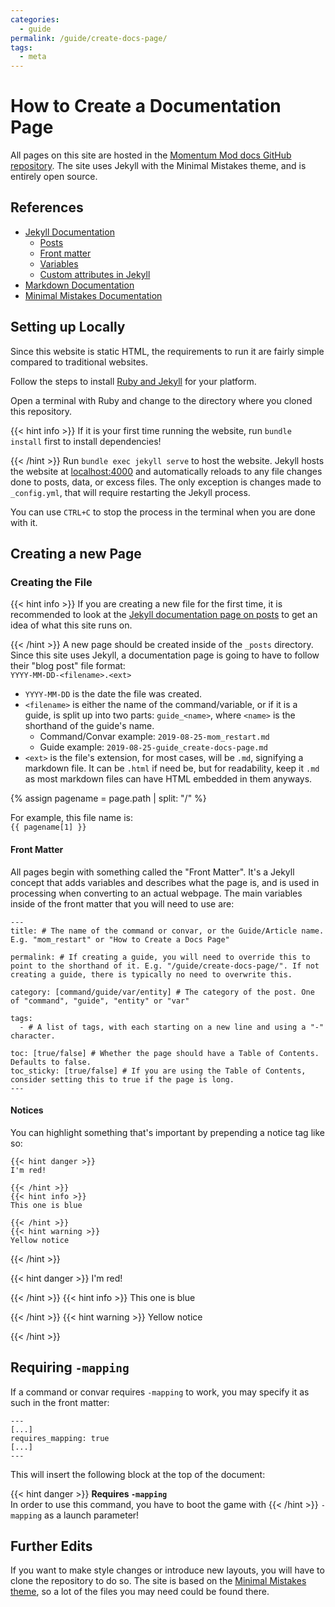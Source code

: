 ```yaml
---
categories:
  - guide
permalink: /guide/create-docs-page/
tags:
  - meta
---
```


# How to Create a Documentation Page

All pages on this site are hosted in the [Momentum Mod docs GitHub repository](https://github.com/momentum-mod/docs). The site uses Jekyll with the Minimal Mistakes theme, and is entirely open source.

## References

- [Jekyll Documentation](https://jekyllrb.com/docs/)
  - [Posts](https://jekyllrb.com/docs/posts/)
  - [Front matter](https://jekyllrb.com/docs/front-matter/)
  - [Variables](https://jekyllrb.com/docs/variables/)
  - [Custom attributes in Jekyll](https://digitaldrummerj.me/styling-jekyll-markdown/)
- [Markdown Documentation](https://www.markdownguide.org/)
- [Minimal Mistakes Documentation](https://mmistakes.github.io/minimal-mistakes/docs/layouts/)

## Setting up Locally

Since this website is static HTML, the requirements to run it are fairly simple compared to traditional websites.

Follow the steps to install [Ruby and Jekyll](https://jekyllrb.com/docs/installation/) for your platform.

Open a terminal with Ruby and change to the directory where you cloned this repository.

{{< hint info >}}
If it is your first time running the website, run `bundle install` first to install dependencies!

{{< /hint >}}
Run `bundle exec jekyll serve` to host the website. Jekyll hosts the website at [localhost:4000](http://localhost:4000) and automatically reloads to any file changes done to posts, data, or excess files. The only exception is changes made to `_config.yml`, that will require restarting the Jekyll process.

You can use `CTRL+C` to stop the process in the terminal when you are done with it.

## Creating a new Page

### Creating the File

{{< hint info >}}
If you are creating a new file for the first time, it is recommended to look at the [Jekyll documentation page on posts](https://jekyllrb.com/docs/posts/) to get an idea of what this site runs on.

{{< /hint >}}
A new page should be created inside of the `_posts` directory. Since this site uses Jekyll, a documentation page is going to have to follow their "blog post" file format:  
`YYYY-MM-DD-<filename>.<ext>`

- `YYYY-MM-DD` is the date the file was created.
- `<filename>` is either the name of the command/variable, or if it is a guide, is split up into two parts: `guide_<name>`, where `<name>` is the shorthand of the guide's name.
  - Command/Convar example: `2019-08-25-mom_restart.md`
  - Guide example: `2019-08-25-guide_create-docs-page.md`
- `<ext>` is the file's extension, for most cases, will be `.md`, signifying a markdown file. It can be `.html` if need be, but for readability, keep it `.md` as most markdown files can have HTML embedded in them anyways.

{% assign pagename = page.path | split: "/" %}

For example, this file name is:  
<code>{{ pagename[1] }}</code>

#### Front Matter

All pages begin with something called the "Front Matter". It's a Jekyll concept that adds variables and describes what the page is, and is used in processing when converting to an actual webpage. The main variables inside of the front matter that you will need to use are:

```
---
title: # The name of the command or convar, or the Guide/Article name. E.g. "mom_restart" or "How to Create a Docs Page"

permalink: # If creating a guide, you will need to override this to point to the shorthand of it. E.g. "/guide/create-docs-page/". If not creating a guide, there is typically no need to overwrite this.

category: [command/guide/var/entity] # The category of the post. One of "command", "guide", "entity" or "var"

tags:
  - # A list of tags, with each starting on a new line and using a "-" character.

toc: [true/false] # Whether the page should have a Table of Contents. Defaults to false.
toc_sticky: [true/false] # If you are using the Table of Contents, consider setting this to true if the page is long.
---
```

#### Notices

You can highlight something that's important by prepending a notice tag like so:

```
{{< hint danger >}}
I'm red!

{{< /hint >}}
{{< hint info >}}
This one is blue

{{< /hint >}}
{{< hint warning >}}
Yellow notice
```
{{< /hint >}}

{{< hint danger >}}
I'm red!

{{< /hint >}}
{{< hint info >}}
This one is blue

{{< /hint >}}
{{< hint warning >}}
Yellow notice

{{< /hint >}}
## Requiring `-mapping`

If a command or convar requires `-mapping` to work, you may specify it as such in the front matter:

```
---
[...]
requires_mapping: true
[...]
---
```

This will insert the following block at the top of the document:

{{< hint danger >}}
**Requires `-mapping`**  
In order to use this command, you have to boot the game with
{{< /hint >}}
`-mapping` as a launch parameter!

## Further Edits

If you want to make style changes or introduce new layouts, you will have to clone the repository to do so. The site is based on the [Minimal Mistakes theme](https://github.com/mmistakes/minimal-mistakes), so a lot of the files you may need could be found there.
